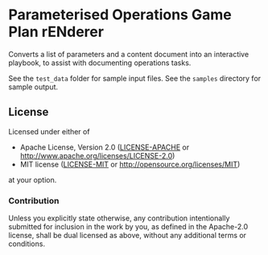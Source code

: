 # Parameterised Operations Game Plan rENderer

Converts a list of parameters and a content document into an interactive playbook, to assist with documenting operations tasks.

See the `test_data` folder for sample input files. See the `samples` directory for sample output.

## License

Licensed under either of

- Apache License, Version 2.0 ([LICENSE-APACHE](LICENSE-APACHE) or
  http://www.apache.org/licenses/LICENSE-2.0)
- MIT license ([LICENSE-MIT](LICENSE-MIT) or http://opensource.org/licenses/MIT)

at your option.

### Contribution

Unless you explicitly state otherwise, any contribution intentionally submitted for inclusion in the
work by you, as defined in the Apache-2.0 license, shall be dual licensed as above, without any
additional terms or conditions.